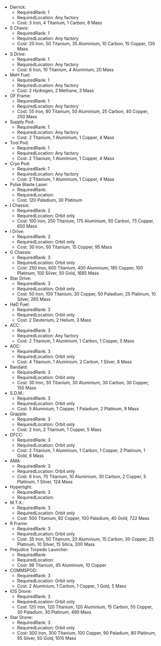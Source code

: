 - Derrick:
  - RequiredRank: 1
  - RequiredLocation: Any factory
  - Cost: 3 Iron, 4 Titanium, 1 Carbon, 8 Mass
- S Chasis:
  - RequiredRank: 1
  - RequiredLocation: Any factory
  - Cost: 20 Iron, 50 Titanium, 35 Aluminium, 10 Carbon, 15 Copper, 130 Mass
- S Drive:
  - RequiredRank: 1
  - RequiredLocation: Any factory
  - Cost: 6 Iron, 10 Titanium, 4 Aluminium, 20 Mass
- MeH Fuel:
  - RequiredRank: 1
  - RequiredLocation: Any factory
  - Cost: 2 Hydrogen, 2 Methane, 3 Mass
- OF Frame:
  - RequiredRank: 1
  - RequiredLocation: Any factory
  - Cost: 55 Iron, 80 Titanium, 50 Aluminium, 25 Carbon, 40 Copper, 250 Mass
- Supply Pod:
  - RequiredRank: 1
  - RequiredLocation: Any factory
  - Cost: 2 Titanium, 1 Aluminium, 1 Copper, 4 Mass
- Tool Pod:
  - RequiredRank: 1
  - RequiredLocation: Any factory
  - Cost: 2 Titanium, 1 Aluminium, 1 Copper, 4 Mass
- Cryo Pod:
  - RequiredRank: 1
  - RequiredLocation: Any factory
  - Cost: 2 Titanium, 1 Aluminium, 1 Copper, 4 Mass
- Pulse Blaste Laser:
  - RequiredRank: 
  - RequiredLocation: 
  - Cost: 120 Paladium, 30 Platinum
- I Chassis:
  - RequiredRank: 2
  - RequiredLocation: Orbit only
  - Cost: 100 Iron, 250 Titanium, 175 Aluminium, 50 Carbon, 75 Copper, 650 Mass
- I Drive:
  - RequiredRank: 2
  - RequiredLocation: Orbit only
  - Cost: 30 Iron, 50 Titanium, 15 Copper, 95 Mass
- G Chassis:
  - RequiredRank: 3
  - RequiredLocation: Orbit only
  - Cost: 250 Iron, 600 Titanium, 400 Aluminium, 185 Copper, 100 Platinum, 100 Silver, 50 Gold, 1685 Mass
- Star Drive:
  - RequiredRank: 3
  - RequiredLocation: Orbit only
  - Cost: 50 Iron, 100 Titanium, 30 Copper, 50 Paladium, 25 Platinum, 10 Silver, 265 Mass
- HeD Fuel:
  - RequiredRank: 3
  - RequiredLocation: Orbit only
  - Cost: 2 Deuterium, 2 Helium, 3 Mass
- ACC:
  - RequiredRank: 3
  - RequiredLocation: Any factory
  - Cost: 2 Titanium, 1 Aluminium, 1 Carbon, 1 Copper, 5 Mass
- AOC:
  - RequiredRank: 3
  - RequiredLocation: Orbit only
  - Cost: 4 Titanium, 1 Aluminium, 2 Carbon, 1 Silver, 8 Mass
- Bandaid:
  - RequiredRank: 3
  - RequiredLocation: Orbit only
  - Cost: 30 Iron, 30 Titanium, 30 Aluminium, 30 Carbon, 30 Copper, 150 Mass
- S.D.M.:
  - RequiredRank: 3
  - RequiredLocation: Orbit only
  - Cost: 5 Aluminium, 1 Copper, 1 Paladium, 2 Platinum, 9 Mass
- Grapple:
  - RequiredRank: 3
  - RequiredLocation: Orbit only
  - Cost: 2 Iron, 2 Titanium, 1 Copper, 5 Mass
- DFCC:
  - RequiredRank: 3
  - RequiredLocation: Orbit only
  - Cost: 2 Titanium, 1 Aluminium, 1 Carbon, 1 Copper, 2 Platinum, 1 Gold, 8 Mass
- AMA:
  - RequiredRank: 3
  - RequiredLocation: Orbit only
  - Cost: 6 Iron, 70 Titanium, 10 Aluminium, 30 Carbon, 2 Copper, 5 Platinum, 1 Silver, 124 Mass
- Hyperlight:
  - RequiredRank: 3
  - RequiredLocation: 
- M.T.X.:
  - RequiredRank: 3
  - RequiredLocation: Orbit only
  - Cost: 500 Titanium, 82 Copper, 100 Paladium, 40 Gold, 722 Mass
- R Frame:
  - RequiredRank: 3
  - RequiredLocation: Orbit only
  - Cost: 35 Iron, 50 Titanium, 20 Aluminium, 15 Carbon, 30 Copper, 25 Platinum, 10 Silver, 15 Silica, 200 Mass
- Prejudice Torpedo Launcher:
  - RequiredRank: 
  - RequiredLocation: 
  - Cost: 96 Titanium, 45 Aluminium, 10 Copper
- COMMSPOD:
  - RequiredRank: 3
  - RequiredLocation: Orbit only
  - Cost: 2 Aluminium, 1 Carbon, 1 Copper, 1 Gold, 5 Mass
- IOS Drone:
  - RequiredRank: 3
  - RequiredLocation: Orbit only
  - Cost: 120 Iron, 120 Titanium, 120 Aluminium, 15 Carbon, 55 Copper, 30 Paladium, 30 Platinum, 490 Mass
- Star Drone:
  - RequiredRank: 3
  - RequiredLocation: Orbit only
  - Cost: 300 Iron, 300 Titanium, 100 Copper, 90 Paladium, 80 Platinum, 95 Silver, 50 Gold, 1015 Mass
